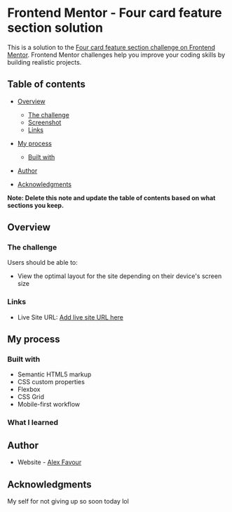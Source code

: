 # Frontend Mentor - Four card feature section solution

This is a solution to the [Four card feature section challenge on Frontend Mentor](https://www.frontendmentor.io/challenges/four-card-feature-section-weK1eFYK). Frontend Mentor challenges help you improve your coding skills by building realistic projects. 

## Table of contents

- [Overview](#overview)
  - [The challenge](#the-challenge)
  - [Screenshot](#screenshot)
  - [Links](#links)
- [My process](#my-process)
  - [Built with](#built-with)
 
- [Author](#author)
- [Acknowledgments](#acknowledgments)

**Note: Delete this note and update the table of contents based on what sections you keep.**

## Overview

### The challenge

Users should be able to:

- View the optimal layout for the site depending on their device's screen size



### Links

- Live Site URL: [Add live site URL here](https://card-feauture.netlify.app/)

## My process

### Built with

- Semantic HTML5 markup
- CSS custom properties
- Flexbox
- CSS Grid
- Mobile-first workflow


### What I learned


## Author

- Website - [Alex Favour](https://card-feauture.netlify.app/)


## Acknowledgments
My self for not giving up so soon today lol
